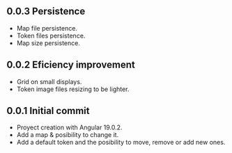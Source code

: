 ## 0.0.3 Persistence
  - Map file persistence.
  - Token files persistence.
  - Map size persistence.

## 0.0.2 Eficiency improvement

  - Grid on small displays.
  - Token image files resizing to be lighter.

## 0.0.1 Initial commit

  - Proyect creation with Angular 19.0.2.
  - Add a map & posibility to change it.
  - Add a default token and the posibility to move, remove or add new ones.

